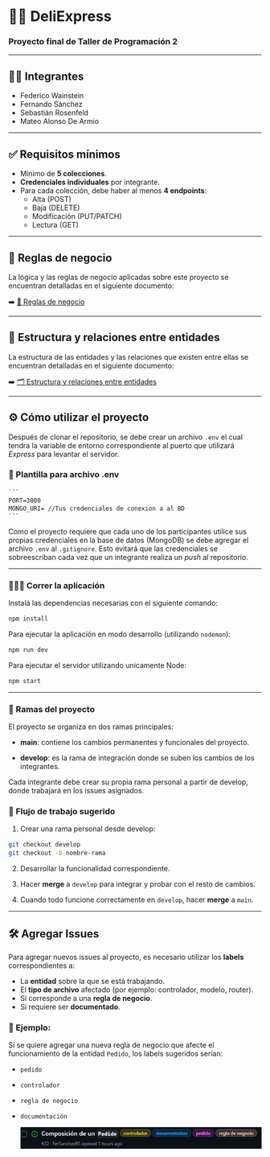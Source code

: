 # 🚴‍♂️ DeliExpress
  
  ### Proyecto final de Taller de Programación 2
  
  ---
  
  ## 👨‍💻 Integrantes
  
  - Federico Wainstein  
  - Fernando Sánchez  
  - Sebastián Rosenfeld  
  - Mateo Alonso De Armio  
  
  ---
  
  ## ✅ Requisitos mínimos
  
  - Mínimo de **5 colecciones**.
  - **Credenciales individuales** por integrante.
  - Para cada colección, debe haber al menos **4 endpoints**:  
    - Alta (POST)  
    - Baja (DELETE)  
    - Modificación (PUT/PATCH)  
    - Lectura (GET)
  
  ---
  
  ## 📜 Reglas de negocio
  
  La lógica y las reglas de negocio aplicadas sobre este proyecto se encuentran detalladas en el siguiente documento:
  
  ➡️ [📘 Reglas de negocio](docs/reglas_de_negocio.md)
  
  ---
  
  ## 🧱 Estructura y relaciones entre entidades
  
  La estructura de las entidades y las relaciones que existen entre ellas se encuentran detalladas en el siguiente documento:
  
  ➡️ [🗂️ Estructura y relaciones entre entidades](docs/estructura_y_relaciones_entre_entidades.md)
  
  ---
  
  ## ⚙️ Cómo utilizar el proyecto
  
  Después de clonar el repositorio, se debe crear un archivo `.env` el cual tendra la variable de entorno correspondiente al puerto que utilizará _Express_  para levantar el servidor.

  ### 📄 Plantilla para archivo .env
    ```
    PORT=3000
    MONGO_URI= //Tus credenciales de conexion a al BD
    ```

  Como el proyecto requiere que cada uno de los participantes utilice sus propias credenciales en la base de datos (MongoDB) se debe agregar el archivo `.env` al `.gitignore`. Esto evitará que las credenciales se sobreescriban cada vez que un integrante realiza un _push_ al repositorio.

  ---
  
  ### 🏃‍♂️‍➡️ Correr la aplicación
  Instalá las dependencias necesarias con el siguiente comando:
  
  ```bash
  npm install
  ```
  
  Para ejecutar la aplicación en modo desarrollo (utilizando `nodemon`):
  
  ```bash
  npm run dev
  ```
  
  Para ejecutar el servidor utilizando unicamente Node:
  
  ```bash
  npm start
  ```
  ---

### 🌱 Ramas del proyecto
El proyecto se organiza en dos ramas principales:

- **main**: contiene los cambios permanentes y funcionales del proyecto.

- **develop**: es la rama de integración donde se suben los cambios de los integrantes.

Cada integrante debe crear su propia rama personal a partir de develop, donde trabajará en los issues asignados.

### 🔁 Flujo de trabajo sugerido
1. Crear una rama personal desde develop:

```bash
git checkout develop
git checkout -b nombre-rama
```
2. Desarrollar la funcionalidad correspondiente.

3. Hacer **merge** a `develop` para integrar y probar con el resto de cambios.

4. Cuando todo funcione correctamente en `develop`, hacer **merge** a `main`.

  ---
  
  ## 🛠️ Agregar Issues
  
  Para agregar nuevos issues al proyecto, es necesario utilizar los **labels** correspondientes a:
  
  - La **entidad** sobre la que se está trabajando.
  - El **tipo de archivo** afectado (por ejemplo: controlador, modelo, router).
  - Si corresponde a una **regla de negocio**.
  - Si requiere ser **documentado**.
  
  ### 📌 Ejemplo:
  
  Si se quiere agregar una nueva regla de negocio que afecte el funcionamiento de la entidad `Pedido`, los labels sugeridos serían:
  
  - `pedido`  
  - `controlador`  
  - `regla de negocio`  
  - `documentación`
  
  
    ![alt text](img/ejemploIssue.png)
